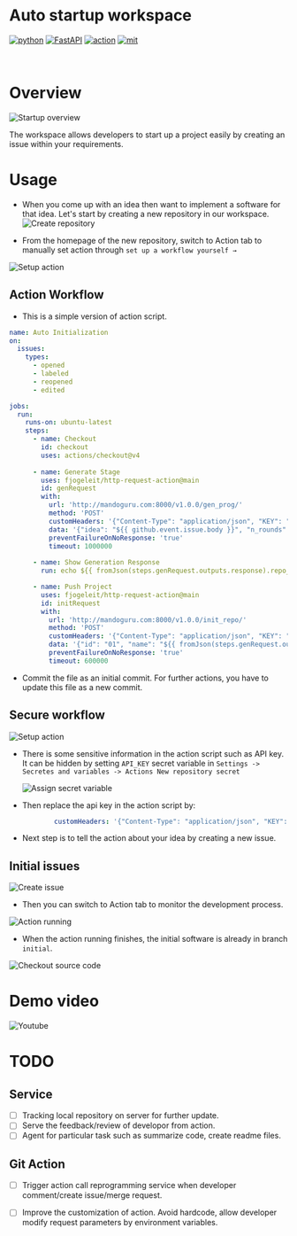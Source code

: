 # Auto startup workspace
<p>
    <a href="https://www.python.org/" target="blank_"><img alt="python" src="https://img.shields.io/badge/python-3.10.13-green" /></a>
    <a href="https://fastapi.tiangolo.com/" target="blank_"><img alt="FastAPI" src="https://img.shields.io/badge/MetaGPT-0.7.4-orange" /></a>
    <a href="https://reactjs.org/" target="blank_"><img alt="action" src="https://img.shields.io/badge/Github-Action-purple" /></a>
    <a href="https://opensource.org/licenses/MIT" target="blank_"><img alt="mit" src="https://img.shields.io/badge/License-MIT-blue.svg" /></a>
</p>
<br/>

# Overview
![Startup overview](profile/assets/overview.svg)

The workspace allows developers to start up a project easily by creating an issue within your requirements.

# Usage

- When you come up with an idea then want to implement a software for that idea. Let's start by creating a new repository in our workspace.
![Create repository](profile/assets/create_repository.png)

- From the homepage of the new repository, switch to Action tab to manually set action through `set up a workflow yourself →`



![Setup action](profile/assets/create_action_script.png)


## Action Workflow

- This is a simple version of action script.

```yaml
name: Auto Initialization
on:
  issues:
    types:
      - opened
      - labeled
      - reopened
      - edited

jobs:
  run:
    runs-on: ubuntu-latest
    steps:
      - name: Checkout
        id: checkout
        uses: actions/checkout@v4
        
      - name: Generate Stage
        uses: fjogeleit/http-request-action@main
        id: genRequest
        with:
          url: 'http://mandoguru.com:8000/v1.0.0/gen_prog/'
          method: 'POST'
          customHeaders: '{"Content-Type": "application/json", "KEY": "MqQVfJ6Fq1umZnUI7ZuaycciCjxi3gM0"}'
          data: '{"idea": "${{ github.event.issue.body }}", "n_rounds": 3}'
          preventFailureOnNoResponse: 'true'
          timeout: 1000000
          
      - name: Show Generation Response
        run: echo ${{ fromJson(steps.genRequest.outputs.response).repo_name }}

      - name: Push Project
        uses: fjogeleit/http-request-action@main
        id: initRequest
        with:
          url: 'http://mandoguru.com:8000/v1.0.0/init_repo/'
          method: 'POST'
          customHeaders: '{"Content-Type": "application/json", "KEY": "MqQVfJ6Fq1umZnUI7ZuaycciCjxi3gM0"}'
          data: '{"id": "01", "name": "${{ fromJson(steps.genRequest.outputs.response).repo_name }}", "local": "${{ fromJson(steps.genRequest.outputs.response).repo_name }}", "remote_url": "${{ github.server_url }}/${{ github.repository }}", "remote_name": "origin", "branch": "initial", "commit_message": "Init commit"}'
          preventFailureOnNoResponse: 'true'
          timeout: 600000
```

- Commit the file as an initial commit. For further actions, you have to update this file as a new commit.

## Secure workflow

![Setup action](profile/assets/commit_action.png)

  - There is some sensitive information in the action script such as API key. It can be hidden by setting `API_KEY` secret variable in `Settings -> Secretes and variables -> Actions New repository secret`

    ![Assign secret variable](profile/assets/assign_secret_variable.png)

  - Then replace the api key in the action script by:
  
    ```yaml
            customHeaders: '{"Content-Type": "application/json", "KEY": &{{ secret.API_KEY }}}'
    ```

- Next step is to tell the action about your idea by creating a new issue.


## Initial issues

![Create issue](profile/assets/create_issue.png)

- Then you can switch to Action tab to monitor the development process.

![Action running](profile/assets/monitor_action_running.png)

- When the action running finishes, the initial software is already in branch `initial`.

![Checkout source code](profile/assets/checkout_source_code.png)


# Demo video

![Youtube](https://www.youtube.com/)


# TODO

## Service
- [ ] Tracking local repository on server for further update.
- [ ] Serve the feedback/review of developor from action.
- [ ] Agent for particular task such as summarize code, create readme files.
 
## Git Action
- [ ] Trigger action call reprogramming service when developer comment/create issue/merge request.
- [ ] Improve the customization of action. Avoid hardcode, allow developer modify request parameters by environment variables.


